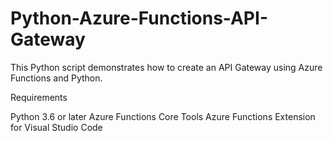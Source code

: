 # Python-Azure-Functions-API-Gateway
This Python script demonstrates how to create an API Gateway using Azure Functions and Python.

Requirements

Python 3.6 or later
Azure Functions Core Tools
Azure Functions Extension for Visual Studio Code
